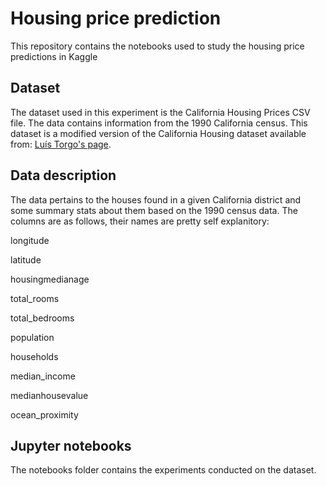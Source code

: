 # Housing price prediction
This repository contains the notebooks used to study the housing price predictions in Kaggle

## Dataset
The dataset used in this experiment is the California Housing Prices CSV file. The data contains information from the 1990 California census. This dataset is a modified version of the California Housing dataset available from: [Luís Torgo's page](https://www.dcc.fc.up.pt/~ltorgo/Regression/cal_housing.html).

## Data description
The data pertains to the houses found in a given California district and some summary stats about them based on the 1990 census data. The columns are as follows, their names are pretty self explanitory:

longitude

latitude

housingmedianage

total_rooms

total_bedrooms

population

households

median_income

medianhousevalue

ocean_proximity

## Jupyter notebooks
The notebooks folder contains the experiments conducted on the dataset. 
